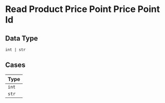 
# Read Product Price Point Price Point Id

## Data Type

`int | str`

## Cases

| Type |
|  --- |
| `int` |
| `str` |

